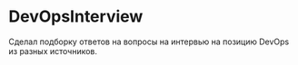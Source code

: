 # DevOpsInterview

Сделал подборку ответов на вопросы на интервью на позицию DevOps из разных источников.

